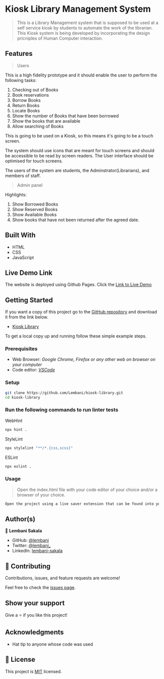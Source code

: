 # Kiosk Library Management System

> This is a Library Management system that is supposed to be used at a self service kiosk by students to automate the work of the librarian. This Kiosk system is being developed by incorporating the design pricniples of Human Computer interaction.

## Features
> Users

This is a high fidelity prototype and it should enable the user to perform the following tasks:
1. Checking out of Books
2. Book reservations
3. Borrow Books
4. Return Books
5. Locate Books
6. Show the number of Books that have been borrowed
7. Show the books that are available
8. Allow searching of Books

This is going to be used on a Kiosk, so this means it's going to be a touch screen. 

The system should use icons that are meant for touch screens and should be accessible to be read by screen readers.
The User interface should be optimised for touch screens.

The users of the system are students, the Adminstrator(Librarians), and members of staff.

> Admin panel

Highlights:
1. Show Borrowed Books
2. Show Reserved Books
3. Show Available Books
4. Show books that have not been returned after the agreed date.


## Built With

- HTML
- CSS
- JavaScript

## Live Demo Link

The website is deployed using Github Pages.
Click the [Link to Live Demo](https://lembani.github.io/kiosk-library)

## Getting Started

If you want a copy of this project go to the [GitHub repository](https://github.com/Lembani/kiosk-library) and download it from the link below.

- [Kiosk Library](git@github.com/Lembani/to-do-list.git)


To get a local copy up and running follow these simple example steps.

### Prerequisites

- Web Browser: _Google Chrome, Firefox or any other web on browser on your computer_
- Code editor: _[VSCode](https://code.visualstudio.com/)_

### Setup

```bash
git clone https://github.com/Lembani/kiosk-library.git
cd kiosk-library
```

### Run the following commands to run linter tests

WebHint
```bash
npx hint .
```

StyleLint
```bash
npx stylelint "**/*.{css,scss}"
```

ESLint
```bash
npx eslint .
```

### Usage

> Open the index.html file with your code editor of your choice and/or a browser of your choice.
```bash
Open the project using a live saver extension that can be found into your code editor.
```

## Author(s)

👤 **Lembani Sakala**

- GitHub: [@lembani](https://github.com/lembani)
- Twitter: [@lembani_](https://twitter.com/lembani_)
- LinkedIn: [lembani-sakala](https://linkedin.com/in/lembani-sakala)

## 🤝 Contributing

Contributions, issues, and feature requests are welcome!

Feel free to check the [issues page](../../issues/).

## Show your support

Give a ⭐️ if you like this project!

## Acknowledgments

- Hat tip to anyone whose code was used

## 📝 License

This project is [MIT](./MIT.md) licensed.


